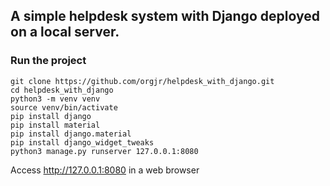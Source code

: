 ## A simple helpdesk system with Django deployed on a local server.

### Run the project
```
git clone https://github.com/orgjr/helpdesk_with_django.git
cd helpdesk_with_django
python3 -m venv venv
source venv/bin/activate
pip install django
pip install material
pip install django.material
pip install django_widget_tweaks
python3 manage.py runserver 127.0.0.1:8080
```
Access http://127.0.0.1:8080 in a web browser
